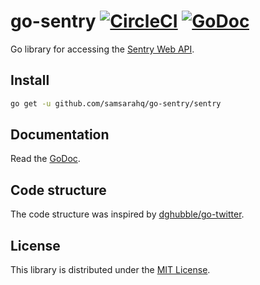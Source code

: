 # go-sentry [![CircleCI](https://circleci.com/gh/jianyuan/go-sentry/tree/master.svg?style=svg)](https://circleci.com/gh/jianyuan/go-sentry/tree/master) [![GoDoc](https://godoc.org/github.com/jianyuan/go-sentry/sentry?status.svg)](https://godoc.org/github.com/jianyuan/go-sentry/sentry)
Go library for accessing the [Sentry Web API](https://docs.sentry.io/api/).

## Install
```sh
go get -u github.com/samsarahq/go-sentry/sentry
```

## Documentation
Read the [GoDoc](https://godoc.org/github.com/jianyuan/go-sentry/sentry).

## Code structure
The code structure was inspired by [dghubble/go-twitter](https://github.com/dghubble/go-twitter).

## License
This library is distributed under the [MIT License](LICENSE).
